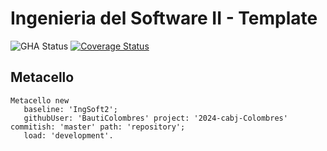 # Ingenieria del Software II - Template

![GHA Status](https://github.com/BautiColombres/2024-cabj-Colombres/actions/workflows/GHA.yml/badge.svg)
[![Coverage Status](https://coveralls.io/repos/github/BautiColombres/2024-cabj-Colombres/badge.svg?branch=master)](https://coveralls.io/github/BautiColombres/2024-cabj-Colombres?branch=master)

## Metacello

```smalltalk
Metacello new
   baseline: 'IngSoft2';
   githubUser: 'BautiColombres' project: '2024-cabj-Colombres' commitish: 'master' path: 'repository';
   load: 'development'.
```
